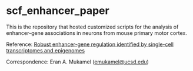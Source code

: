 # scf_enhancer_paper


This is the repository that hosted customized scripts for the analysis of enhancer-gene associations in neurons from mouse primary motor cortex.

Reference:
[Robust enhancer-gene regulation identified by single-cell transcriptomes and epigenomes](https://www.biorxiv.org/content/10.1101/2021.10.25.465795v1)

Correspondence:
Eran A. Mukamel (emukamel@ucsd.edu)
